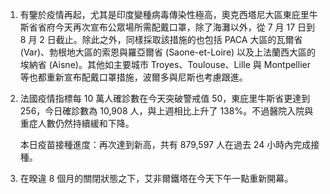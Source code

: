 1. 有鑒於疫情再起，尤其是印度變種病毒傳染性極高，奧克西塔尼大區東庇里牛斯省省府今天再次宣布公眾場所需配戴口罩，除了海灘以外，從 7 月 17 日到 8 月 2 日截止。除此之外，同樣採取該措施的也包括 PACA 大區的瓦爾省 (Var)、勃根地大區的索恩與羅亞爾省 (Saone-et-Loire) 以及上法蘭西大區的埃納省 (Aisne)。其他如主要城市 Troyes、Toulouse、Lille 與 Montpellier 等也都重新宣布配戴口罩措施，波爾多與尼斯也考慮跟進。
1. 法國疫情指標每 10 萬人確診數在今天突破警戒值 50，東庇里牛斯省更達到 256，今日確診數為 10,908 人，與上週相比上升了 138%。不過醫院入院與重症人數仍然持續緩和下降。

   本日疫苗接種進度：再次達到新高，共有 879,597 人在過去 24 小時內完成接種。

1. 在暌違 8 個月的關閉狀態之下，艾非爾鐵塔在今天下午一點重新開幕。
